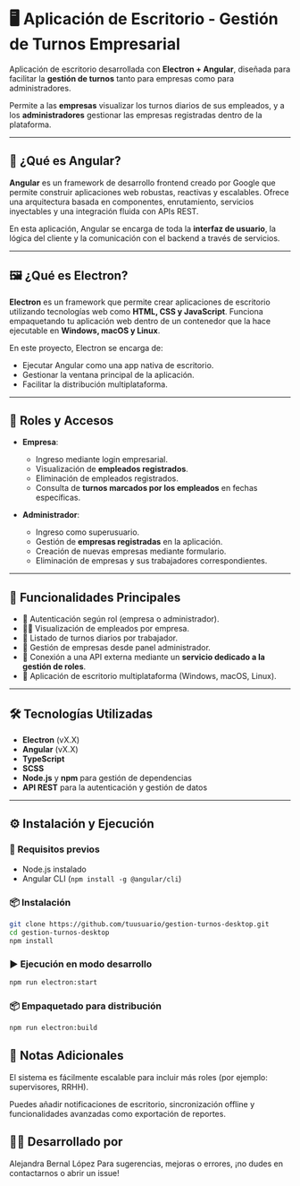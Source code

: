 # 🖥️ Aplicación de Escritorio - Gestión de Turnos Empresarial

Aplicación de escritorio desarrollada con **Electron + Angular**, diseñada para facilitar la **gestión de turnos** tanto para empresas como para administradores.  

Permite a las **empresas** visualizar los turnos diarios de sus empleados, y a los **administradores** gestionar las empresas registradas dentro de la plataforma.

---

## 🧠 ¿Qué es Angular?

**Angular** es un framework de desarrollo frontend creado por Google que permite construir aplicaciones web robustas, reactivas y escalables. Ofrece una arquitectura basada en componentes, enrutamiento, servicios inyectables y una integración fluida con APIs REST.

En esta aplicación, Angular se encarga de toda la **interfaz de usuario**, la lógica del cliente y la comunicación con el backend a través de servicios.

---

## 🖼️ ¿Qué es Electron?

**Electron** es un framework que permite crear aplicaciones de escritorio utilizando tecnologías web como **HTML, CSS y JavaScript**. Funciona empaquetando tu aplicación web dentro de un contenedor que la hace ejecutable en **Windows, macOS y Linux**.

En este proyecto, Electron se encarga de:

- Ejecutar Angular como una app nativa de escritorio.
- Gestionar la ventana principal de la aplicación.
- Facilitar la distribución multiplataforma.

---

## 🔐 Roles y Accesos

- **Empresa**:
  - Ingreso mediante login empresarial.
  - Visualización de **empleados registrados**.
  - Eliminación de empleados registrados.
  - Consulta de **turnos marcados por los empleados** en fechas específicas.
  
- **Administrador**:
  - Ingreso como superusuario.
  - Gestión de **empresas registradas** en la aplicación.
  - Creación de nuevas empresas mediante formulario.
  - Eliminación de empresas y sus trabajadores correspondientes.

---

## 🧩 Funcionalidades Principales

- 🔐 Autenticación según rol (empresa o administrador).
- 🧑‍💼 Visualización de empleados por empresa.
- 📅 Listado de turnos diarios por trabajador.
- 🏢 Gestión de empresas desde panel administrador.
- 🔗 Conexión a una API externa mediante un **servicio dedicado a la gestión de roles**.
- 💾 Aplicación de escritorio multiplataforma (Windows, macOS, Linux).

---
## 🛠️ Tecnologías Utilizadas

- **Electron** (vX.X)
- **Angular** (vX.X)
- **TypeScript**
- **SCSS**
- **Node.js** y **npm** para gestión de dependencias
- **API REST** para la autenticación y gestión de datos

---

## ⚙️ Instalación y Ejecución

### 🔧 Requisitos previos

- Node.js instalado
- Angular CLI (`npm install -g @angular/cli`)

### 📦 Instalación

```bash
git clone https://github.com/tuusuario/gestion-turnos-desktop.git
cd gestion-turnos-desktop
npm install
```

### ▶️ Ejecución en modo desarrollo
```bash
npm run electron:start
```
### 📦 Empaquetado para distribución
```bash
npm run electron:build
```

## 📌 Notas Adicionales
El sistema es fácilmente escalable para incluir más roles (por ejemplo: supervisores, RRHH).

Puedes añadir notificaciones de escritorio, sincronización offline y funcionalidades avanzadas como exportación de reportes.

## 🧑‍💻 Desarrollado por
Alejandra Bernal López
Para sugerencias, mejoras o errores, ¡no dudes en contactarnos o abrir un issue!

